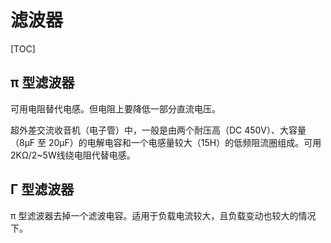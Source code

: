 # 滤波器

[TOC]

## π 型滤波器

可用电阻替代电感。但电阻上要降低一部分直流电压。

超外差交流收音机（电子管）中，一般是由两个耐压高（DC 450V）、大容量（8μF 至 20μF）的电解电容和一个电感量较大（15H）的低频阻流圈组成。可用2KΩ/2~5W线绕电阻代替电感。

## Γ 型滤波器

π 型滤波器去掉一个滤波电容。适用于负载电流较大，且负载变动也较大的情况下。

